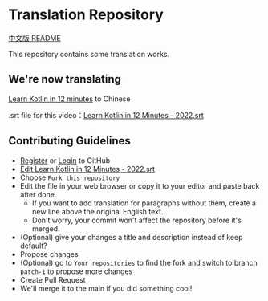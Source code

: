 # Translation Repository
[中文版 README](https://github.com/Ayx03/Translation/blob/main/README.md)

This repository contains some translation works.
## We're now translating
[Learn Kotlin in 12 minutes](https://www.bilibili.com/video/BV11L411K7R9/) to Chinese

.srt file for this video：[Learn Kotlin in 12 Minutes - 2022.srt](https://github.com/Ayx03/Translation/blob/main/Learn%20Kotlin%20in%2012%20Minutes%20-%202022.srt)
## Contributing Guidelines
- [Register](https://github.com/signup?ref_cta=Sign+up&ref_loc=header+logged+out&ref_page=%2F&source=header-home) or [Login](https://github.com/login?return_to=https%3A%2F%2Fgithub.com%2Fsignup%3Fref_cta%3DSign%2Bup%26ref_loc%3Dheader%2Blogged%2Bout%26ref_page%3D%252F%26source%3Dheader-home) to GitHub
- [Edit Learn Kotlin in 12 Minutes - 2022.srt](https://github.com/Ayx03/Translation/edit/main/Learn%20Kotlin%20in%2012%20Minutes%20-%202022.srt)
- Choose `Fork this repository`
- Edit the file in your web browser or copy it to your editor and paste back after done.
  - If you want to add translation for paragraphs without them, create a new line above the original English text.
  - Don't worry, your commit won't affect the repository before it's merged.
- (Optional) give your changes a title and description instead of keep default?
- Propose changes
- (Optional) go to `Your repositories` to find the fork and switch to branch `patch-1` to propose more changes
- Create Pull Request
- We'll merge it to the main if you did something cool!
